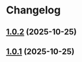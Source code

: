 # Changelog

## [1.0.2](https://github.com/Yuhanawa/create-astro-theme/compare/v1.0.1...v1.0.2) (2025-10-25)

## [1.0.1](https://github.com/Yuhanawa/create-astro-theme/compare/v1.0.0...v1.0.1) (2025-10-25)
